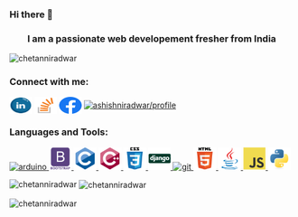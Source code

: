 ### Hi there 👋
<h3 align="center">I am a passionate web developement fresher from India</h3>

<p align="left"> <img src="https://komarev.com/ghpvc/?username=chetanniradwar&label=Profile%20views&color=0e75b6&style=flat" alt="chetanniradwar" /> </p>
<h3 align="left">Connect with me:</h3>
<p align="left">
<a href="https://linkedin.com/in/chetanniradwar" target="blank"><img align="center" src="https://github.com/chetanniradwar/chetanniradwar/blob/a0bab6485487212d3ccf63e29955f51f8ea5d384/social%20media%20svg/iconfinder_social-11_5869369.svg" alt="chetanniradwar"fill : #0A66C2 height="30" width="40" /></a>
<a href="https://stackoverflow.com/users/12696186" target="blank"><img align="center" src="https://github.com/chetanniradwar/chetanniradwar/blob/85262c7ebf1bc0f991dc1d64897c0bbdf12732c8/social%20media%20svg/iconfinder_318_Stack_Overflow_logo_4375093.svg" alt="12696186" height="30" width="40" /></a>
<a href="https://fb.com/100006288557848" target="blank"><img align="center" src="https://github.com/chetanniradwar/chetanniradwar/blob/a0bab6485487212d3ccf63e29955f51f8ea5d384/social%20media%20svg/iconfinder_1_Facebook_colored_svg_copy_5296499.svg" alt="100006288557848" height="30" width="40" /></a>
<a href="https://auth.geeksforgeeks.org/user/ashishniradwar/profile" target="blank"><img align="center" src="https://github.com/rahuldkjain/github-profile-readme-generator/blob/6253936f99716cd30c07055d5d10e9332af37171/src/images/icons/Social/geeks-for-geeks.svg" alt="ashishniradwar/profile" height="30" width="40" /></a>
</p>

<h3 align="left">Languages and Tools:</h3>
<p align="left"> <a href="https://www.arduino.cc/" target="_blank"> <img src="https://cdn.worldvectorlogo.com/logos/arduino-1.svg" alt="arduino" width="40" height="40"/> </a> <a href="https://getbootstrap.com" target="_blank"> <img src="https://raw.githubusercontent.com/devicons/devicon/master/icons/bootstrap/bootstrap-plain-wordmark.svg" alt="bootstrap" width="40" height="40"/> </a> <a href="https://www.cprogramming.com/" target="_blank"> <img src="https://raw.githubusercontent.com/devicons/devicon/master/icons/c/c-original.svg" alt="c" width="40" height="40"/> </a> <a href="https://www.w3schools.com/cpp/" target="_blank"> <img src="https://raw.githubusercontent.com/devicons/devicon/master/icons/cplusplus/cplusplus-original.svg" alt="cplusplus" width="40" height="40"/> </a> <a href="https://www.w3schools.com/css/" target="_blank"> <img src="https://raw.githubusercontent.com/devicons/devicon/master/icons/css3/css3-original-wordmark.svg" alt="css3" width="40" height="40"/> </a> <a href="https://www.djangoproject.com/" target="_blank"> <img src="https://raw.githubusercontent.com/devicons/devicon/master/icons/django/django-original.svg" alt="django" width="40" height="40"/> </a> <a href="https://git-scm.com/" target="_blank"> <img src="https://www.vectorlogo.zone/logos/git-scm/git-scm-icon.svg" alt="git" width="40" height="40"/> </a> <a href="https://www.w3.org/html/" target="_blank"> <img src="https://raw.githubusercontent.com/devicons/devicon/master/icons/html5/html5-original-wordmark.svg" alt="html5" width="40" height="40"/> </a> <a href="https://www.java.com" target="_blank"> <img src="https://raw.githubusercontent.com/devicons/devicon/master/icons/java/java-original.svg" alt="java" width="40" height="40"/> </a> <a href="https://developer.mozilla.org/en-US/docs/Web/JavaScript" target="_blank"> <img src="https://raw.githubusercontent.com/devicons/devicon/master/icons/javascript/javascript-original.svg" alt="javascript" width="40" height="40"/> </a> <a href="https://www.python.org" target="_blank"> <img src="https://raw.githubusercontent.com/devicons/devicon/master/icons/python/python-original.svg" alt="python" width="40" height="40"/> </a> </p>

<p><img align="left" src="https://github-readme-stats.vercel.app/api/top-langs?username=chetanniradwar&show_icons=true&locale=en&layout=compact" alt="chetanniradwar" /></p>

<p>&nbsp;<img align="center" src="https://github-readme-stats.vercel.app/api?username=chetanniradwar&show_icons=true&locale=en" alt="chetanniradwar" /></p>

<p><img align="center" src="https://github-readme-streak-stats.herokuapp.com/?user=chetanniradwar&" alt="chetanniradwar" /></p>

